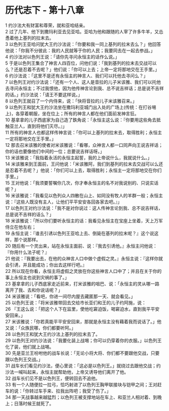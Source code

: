 # 历代志下 - 第十八章
  
 1 约沙法大有财富和尊荣，就和亚哈结亲。  
 2 过了几年、他下到撒玛利亚去见亚哈。亚哈为他和跟随的人宰了许多牛羊，又怂恿着他上基列的拉末去。  
 3 以色列王亚哈问犹大王约沙法说：「你要和我一同上基列的拉末去么？」他回答他说：「你我不分彼此：我的人民就等于你的人民；我要同去在一起去参战。」  
 4 约沙法对以色列王说：「请你先寻问永恒主的话作么说。」  
 5 于是以色列王集合了神言人四百位，问他们说：「我到基列的拉末去交战可以么？还是忍着不去呢？」他们说：「你可以上去；上帝一定将那地交在王手里。」  
 6 约沙法说：「这里不是还有永恒主的神言人、我们可以托他去寻问么？」  
 7 以色列王对约沙法说：「还有一个人、这人是音拉的儿子米该雅、我们可以托他去寻问永恒主；不过我恨他，因为他传神言论到我、总不说吉祥话；总是说不吉祥的话。」约沙法说：「请王不要这样说。」  
 8 以色列王就召了一个内侍来，说：「快将音拉的儿子米该雅召来。」  
 9 以色列王和犹大王约沙法坐在撒玛利亚城门出入处的广场上(传统：在打谷埸上)，各穿着朝服，坐在位上；所有的神言人都在他们面前发神言狂。  
 10 基拿拿的儿子西底家为自己造了鉄角说：「永恒主这么说：『你要用这些角去抵触亚兰人，直到将他们灭尽。』」  
 11 所有的神言人也都这样传神言说：「你可以上基列的拉末去，取得胜利；永恒主一定将那地交在王手里。」  
 12 那去召米该雅的使者对米该雅说：「看哪，众神言人都一口同声向王说吉祥话；你的话也要像他们中间的一位；总要说吉祥话呀。」  
 13 米该雅说：「我指着永活的永恒主起誓，我的上帝说什么，我就说什么。」  
 14 米该雅来到王面前，王问他说：「米该雅阿，我们到基列的拉末去交战可以么还是忍着不去呢？」他说：「你们可以上去，取得胜利；永恒主一定将那地交在你们手里。」  
 15 王对他说：「我须要誓嘱你几次，你才奉永恒主的名不对我说别的、只说实话呢？」  
 16 米该雅说：「我看见以色列众人四散在山上、如同没有牧人的羊群一般；永恒主说：『这些人既没有主人，让他们平平安安各回各家去吧。』」  
 17 以色列王对约沙法说：「我不是对你说过：这人传神言论到我、总不说吉祥话，总是说不吉祥的话么？」  
 18 米该雅说：「所以你们要听永恒主的话：我看见永恒主在宝座上坐着，天上万军侍立在他左右；  
 19 永恒主说：『谁去引诱以色列王亚哈上去、倒毙在基列的拉末呢？』这个说这样，那个说那样。  
 20 随后有一个灵出来，站在永恒主面前、说：『我去引诱他。』永恒主问他说：『你用什么法子呢？』  
 21 他说：『我要出去，在他的众神言人口中做个虚假之灵。』永恒主说：『这样你就会引诱，并且能成功；你出去这样行吧。』  
 22 所以现在你看，永恒主将虚假之灵放在你这些神言人口中了；并且在关于你的事上永恒主也说到灾祸的事了。」  
 23 基拿拿的儿子西底家走近前来，打米该雅的咀巴、说：「永恒主的灵从哪一路离开了我、去和你说话呢？」  
 24 米该雅说：「看吧，你进一间尽内屋去藏匿那一天、就会看见。」  
 25 以色列王说：「将米该雅带回去交给市长亚们和王的儿子约阿施，说：  
 26 『王这么说：「把这个人下在监里，使他吃窘迫饭，喝窘迫水，直到我平平安安回来。」  
 27 米该雅说：「你若真能平平安安回来，那就是永恒主没有藉着我而说话了。」他又说：「众族民哪，你们都要听阿。」  
 28 以色列王和犹大王约沙法上基列的拉末去了。  
 29 以色列王对约沙法说：「我要化装上战埸；你可以仍穿着你的衣服。」以色列王化了装，他们就上战埸。  
 30 先是亚兰王吩咐他的战车长说：「无论小将大将、你们都不要跟他交战，只要跟以色列王交战。」  
 31 战车长们看见约沙法，便心里说：「这必是以色列王。」就绕过去跟他交战；约沙法一喊叫起来，永恒主就帮助他，上帝又诱导他们离开了他。  
 32 战车长们见不是以色列王，便转回去不追他。  
 33 有一个人随便拉一拉弓，恰巧射进了以色列王胸甲联接块与铠甲之间；王对赶车的说：「你转过车手来、拉我出阵吧；我受了伤了。」  
 34 那一天战事越来越猛烈；以色列王被支撑地站在车上、和亚兰人相对着、到晚上；日落时候王就死了。